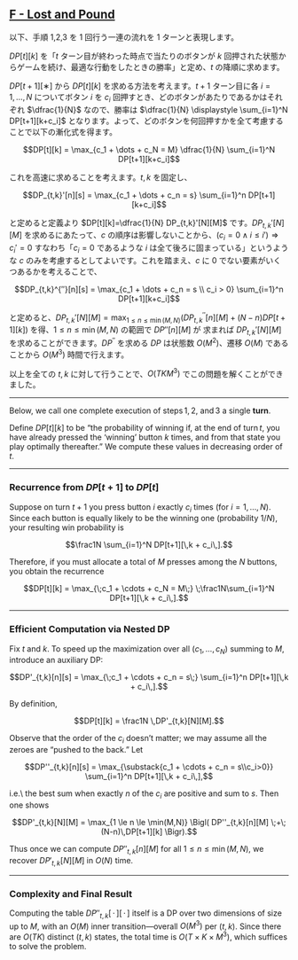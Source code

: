 ## [F - Lost and Pound](https://atcoder.jp/contests/abc404/tasks/abc404_f)

以下、手順 1,2,3 を 1 回行う一連の流れを 1 ターンと表現します。

$DP[t][k]$ を「$t$ ターン目が終わった時点で当たりのボタンが $k$ 回押された状態からゲームを続け、最適な行動をしたときの勝率」と定め、$t$ の降順に求めます。

$DP[t+1][∗]$ から $DP[t][k]$ を求める方法を考えます。$t+1$ ターン目に各 $i = 1, \dots,N$ についてボタン $i$ を $c_i$ 回押すとき、どのボタンがあたりであるかはそれぞれ $\dfrac{1}{N}$ なので、勝率は $\dfrac{1}{N} \displaystyle \sum_{i=1}^N DP[t+1][k+c_i]$ となります。よって、どのボタンを何回押すかを全て考慮することで以下の漸化式を得ます。

$$DP[t][k] = \max_{⁡c_1 + \dots + c_N = M} \dfrac{1}{N} \sum_{i=1}^N DP[t+1][k+c_i]$$

これを高速に求めることを考えます。$t,k$ を固定し、

$$DP_{t,k}'[n][s] = \max_{⁡c_1 + \dots + c_n = s} \sum_{i=1}^n DP[t+1][k+c_i]$$

と定めると定義より $DP[t][k]=\dfrac{1}{N} DP_{t,k}'[N][M]$ です。$DP_{t,k}'[N][M]$ を求めるにあたって、$c$ の順序は影響しないことから、$(c_i = 0 \wedge i \le i') \Rightarrow c_i' = 0$ すなわち「$c_i = 0$ であるような $i$ は全て後ろに固まっている」というような $c$ のみを考慮するとしてよいです。これを踏まえ、$c$ に $0$ でない要素がいくつあるかを考えることで、

$$DP_{t,k}^{′′}[n][s] = \max_{⁡c_1 + \dots + c_n = s \\ c_i > 0} \sum_{i=1}^n DP[t+1][k+c_i]$$

と定めると、$DP_{t,k}'[N][M] = \max_{⁡1\le n\le \min⁡(M,N)} (DP_{t,k}^{′′}[n][M]+(N−n)DP[t+1][k])$ を得、$1\le n \le \min⁡(M,N)$ の範囲で $DP′′[n][M]$ が 求まれば $DP_{t,k}'[N][M]$ を求めることができます。$DP^{′′}$ を求める $DP$ は状態数 $O(M^2)$、遷移 $O(M)$ であることから $O(M^3)$ 時間で行えます。

以上を全ての $t,k$ に対して行うことで、$O(TKM^3)$ でこの問題を解くことができました。

---


Below, we call one complete execution of steps 1, 2, and 3 a single **turn**.

Define $DP[t][k]$ to be “the probability of winning if, at the end of turn $t$, you have already pressed the ‘winning’ button $k$ times, and from that state you play optimally thereafter.”  We compute these values in decreasing order of $t$.

---

### Recurrence from $DP[t+1]$ to $DP[t]$

Suppose on turn $t+1$ you press button $i$ exactly $c_i$ times (for $i=1,\dots,N$).  Since each button is equally likely to be the winning one (probability $1/N$), your resulting win probability is

$$\frac1N \sum_{i=1}^N DP[t+1][\,k + c_i\,].$$

Therefore, if you must allocate a total of $M$ presses among the $N$ buttons, you obtain the recurrence

$$DP[t][k] = \max_{\;c_1 + \cdots + c_N = M\;} \;\frac1N\sum_{i=1}^N DP[t+1][\,k + c_i\,].$$

---

### Efficient Computation via Nested DP

Fix $t$ and $k$.  To speed up the maximization over all $(c_1,\dots,c_N)$ summing to $M$, introduce an auxiliary DP:

$$DP'_{t,k}[n][s] = \max_{\;c_1 + \cdots + c_n = s\;} \sum_{i=1}^n DP[t+1][\,k + c_i\,].$$

By definition,

$$DP[t][k] = \frac1N \,DP'_{t,k}[N][M].$$

Observe that the order of the $c_i$ doesn’t matter; we may assume all the zeroes are “pushed to the back.”  Let

$$DP''_{t,k}[n][s] = \max_{\substack{c_1 + \cdots + c_n = s\\c_i>0}} \sum_{i=1}^n DP[t+1][\,k + c_i\,],$$

i.e.\ the best sum when exactly $n$ of the $c_i$ are positive and sum to $s$.  Then one shows

$$DP'_{t,k}[N][M] = \max_{1 \le n \le \min(M,N)} \Bigl( DP''_{t,k}[n][M] \;+\; (N-n)\,DP[t+1][k] \Bigr).$$

Thus once we can compute $DP''_{t,k}[n][M]$ for all $1\le n\le\min(M,N)$, we recover $DP'_{t,k}[N][M]$ in $O(N)$ time.

---

### Complexity and Final Result

Computing the table $DP''_{t,k}[\,\cdot\,][\,\cdot\,]$ itself is a DP over two dimensions of size up to $M$, with an $O(M)$ inner transition—overall $O(M^3)$ per $(t,k)$.  Since there are $O(TK)$ distinct $(t,k)$ states, the total time is $O\bigl(T \times K \times M^3\bigr),$ which suffices to solve the problem.
